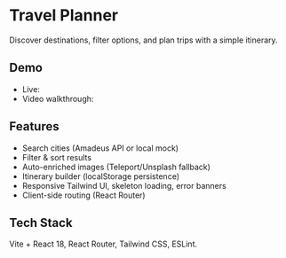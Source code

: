 # Travel Planner


Discover destinations, filter options, and plan trips with a simple itinerary.

## Demo
- Live: <your-deploy-url>
- Video walkthrough: <loom-or-youtube>

## Features
- Search cities (Amadeus API or local mock)
- Filter & sort results
- Auto-enriched images (Teleport/Unsplash fallback)
- Itinerary builder (localStorage persistence)
- Responsive Tailwind UI, skeleton loading, error banners
- Client-side routing (React Router)

## Tech Stack
Vite + React 18, React Router, Tailwind CSS, ESLint.


